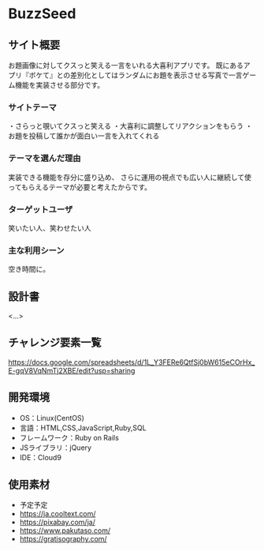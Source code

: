 # BuzzSeed

## サイト概要
お題画像に対してクスっと笑える一言をいれる大喜利アプリです。
既にあるアプリ『ボケて』との差別化としてはランダムにお題を表示させる写真で一言ゲーム機能を実装させる部分です。

### サイトテーマ
・さらっと覗いてクスっと笑える
・大喜利に調整してリアクションをもらう
・お題を投稿して誰かが面白い一言を入れてくれる

### テーマを選んだ理由
実装できる機能を存分に盛り込め、
さらに運用の視点でも広い人に継続して使ってもらえるテーマが必要と考えたからです。

### ターゲットユーザ
笑いたい人、笑わせたい人

### 主な利用シーン
空き時間に。

## 設計書
<...>

## チャレンジ要素一覧
https://docs.google.com/spreadsheets/d/1L_Y3FERe6QtfSj0bW615eCOrHx_E-gqV8VqNmTj2XBE/edit?usp=sharing

## 開発環境
- OS：Linux(CentOS)
- 言語：HTML,CSS,JavaScript,Ruby,SQL
- フレームワーク：Ruby on Rails
- JSライブラリ：jQuery
- IDE：Cloud9

## 使用素材
- 予定予定
- https://ja.cooltext.com/
- https://pixabay.com/ja/
- https://www.pakutaso.com/
- https://gratisography.com/
